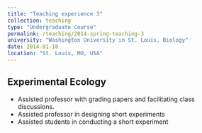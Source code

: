 ```yaml
---
title: "Teaching experience 3"
collection: teaching
type: "Undergraduate Course"
permalink: /teaching/2014-spring-teaching-3
university: "Washington University in St. Louis, Biology"
date: 2014-01-10
location: "St. Louis, MO, USA"
---
```

## Experimental Ecology
-	Assisted professor with grading papers and facilitating class discussions. 
-	Assisted professor in designing short experiments 
-	Assisted students in conducting a short experiment 
